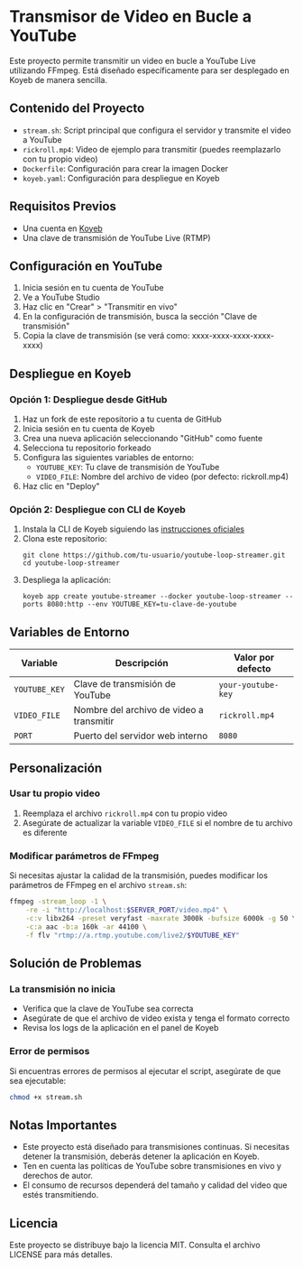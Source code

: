 # Transmisor de Video en Bucle a YouTube

Este proyecto permite transmitir un video en bucle a YouTube Live utilizando FFmpeg. Está diseñado específicamente para ser desplegado en Koyeb de manera sencilla.

## Contenido del Proyecto

- `stream.sh`: Script principal que configura el servidor y transmite el video a YouTube
- `rickroll.mp4`: Video de ejemplo para transmitir (puedes reemplazarlo con tu propio video)
- `Dockerfile`: Configuración para crear la imagen Docker
- `koyeb.yaml`: Configuración para despliegue en Koyeb

## Requisitos Previos

- Una cuenta en [Koyeb](https://www.koyeb.com/)
- Una clave de transmisión de YouTube Live (RTMP)

## Configuración en YouTube

1. Inicia sesión en tu cuenta de YouTube
2. Ve a YouTube Studio
3. Haz clic en "Crear" > "Transmitir en vivo"
4. En la configuración de transmisión, busca la sección "Clave de transmisión"
5. Copia la clave de transmisión (se verá como: xxxx-xxxx-xxxx-xxxx-xxxx)

## Despliegue en Koyeb

### Opción 1: Despliegue desde GitHub

1. Haz un fork de este repositorio a tu cuenta de GitHub
2. Inicia sesión en tu cuenta de Koyeb
3. Crea una nueva aplicación seleccionando "GitHub" como fuente
4. Selecciona tu repositorio forkeado
5. Configura las siguientes variables de entorno:
   - `YOUTUBE_KEY`: Tu clave de transmisión de YouTube
   - `VIDEO_FILE`: Nombre del archivo de video (por defecto: rickroll.mp4)
6. Haz clic en "Deploy"

### Opción 2: Despliegue con CLI de Koyeb

1. Instala la CLI de Koyeb siguiendo las [instrucciones oficiales](https://www.koyeb.com/docs/cli/installation)
2. Clona este repositorio:
   ```
   git clone https://github.com/tu-usuario/youtube-loop-streamer.git
   cd youtube-loop-streamer
   ```
3. Despliega la aplicación:
   ```
   koyeb app create youtube-streamer --docker youtube-loop-streamer --ports 8080:http --env YOUTUBE_KEY=tu-clave-de-youtube
   ```

## Variables de Entorno

| Variable | Descripción | Valor por defecto |
|----------|-------------|-------------------|
| `YOUTUBE_KEY` | Clave de transmisión de YouTube | `your-youtube-key` |
| `VIDEO_FILE` | Nombre del archivo de video a transmitir | `rickroll.mp4` |
| `PORT` | Puerto del servidor web interno | `8080` |

## Personalización

### Usar tu propio video

1. Reemplaza el archivo `rickroll.mp4` con tu propio video
2. Asegúrate de actualizar la variable `VIDEO_FILE` si el nombre de tu archivo es diferente

### Modificar parámetros de FFmpeg

Si necesitas ajustar la calidad de la transmisión, puedes modificar los parámetros de FFmpeg en el archivo `stream.sh`:

```bash
ffmpeg -stream_loop -1 \
    -re -i "http://localhost:$SERVER_PORT/video.mp4" \
    -c:v libx264 -preset veryfast -maxrate 3000k -bufsize 6000k -g 50 \
    -c:a aac -b:a 160k -ar 44100 \
    -f flv "rtmp://a.rtmp.youtube.com/live2/$YOUTUBE_KEY"
```

## Solución de Problemas

### La transmisión no inicia

- Verifica que la clave de YouTube sea correcta
- Asegúrate de que el archivo de video exista y tenga el formato correcto
- Revisa los logs de la aplicación en el panel de Koyeb

### Error de permisos

Si encuentras errores de permisos al ejecutar el script, asegúrate de que sea ejecutable:

```bash
chmod +x stream.sh
```

## Notas Importantes

- Este proyecto está diseñado para transmisiones continuas. Si necesitas detener la transmisión, deberás detener la aplicación en Koyeb.
- Ten en cuenta las políticas de YouTube sobre transmisiones en vivo y derechos de autor.
- El consumo de recursos dependerá del tamaño y calidad del video que estés transmitiendo.

## Licencia

Este proyecto se distribuye bajo la licencia MIT. Consulta el archivo LICENSE para más detalles.
